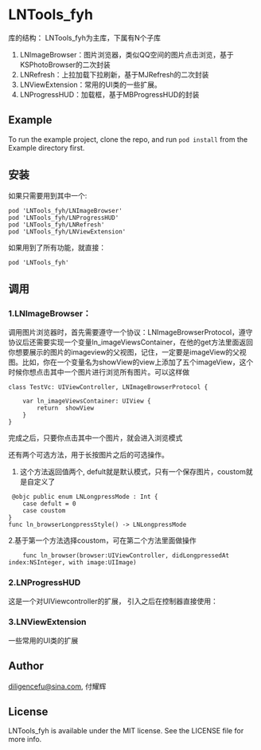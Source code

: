 # LNTools_fyh

库的结构：
LNTools_fyh为主库，下属有N个子库

1. LNImageBrowser：图片浏览器，类似QQ空间的图片点击浏览，基于KSPhotoBrowser的二次封装
2. LNRefresh：上拉加载下拉刷新，基于MJRefresh的二次封装
3. LNViewExtension：常用的UI类的一些扩展。
4. LNProgressHUD：加载框，基于MBProgressHUD的封装


## Example

To run the example project, clone the repo, and run `pod install` from the Example directory first.

## 安装

如果只需要用到其中一个:
```
pod 'LNTools_fyh/LNImageBrowser'
pod 'LNTools_fyh/LNProgressHUD'
pod 'LNTools_fyh/LNRefresh'
pod 'LNTools_fyh/LNViewExtension'
```

如果用到了所有功能，就直接：
	
```
pod 'LNTools_fyh'
```

## 调用

### 1.LNImageBrowser：
调用图片浏览器时，首先需要遵守一个协议：LNImageBrowserProtocol，遵守协议后还需要实现一个变量ln_imageViewsContainer，在他的get方法里面返回你想要展示的图片的imageview的父视图，记住，一定要是imageView的父视图。比如，你在一个变量名为showView的view上添加了五个imageView，这个时候你想点击其中一个图片进行浏览所有图片。可以这样做

```
class TestVc: UIViewController, LNImageBrowserProtocol {
    
    var ln_imageViewsContainer: UIView {
        return  showView
    }
}
```

完成之后，只要你点击其中一个图片，就会进入浏览模式

还有两个可选方法，用于长按图片之后的可选操作。

1. 这个方法返回值两个, defult就是默认模式，只有一个保存图片，coustom就是自定义了

```
 @objc public enum LNLongpressMode : Int {
    case defult = 0
    case coustom
}
func ln_browserLongpressStyle() -> LNLongpressMode
```

2.基于第一个方法选择coustom，可在第二个方法里面做操作

```
    func ln_browser(browser:UIViewController, didLongpressedAt index:NSInteger, with image:UIImage)

```


### 2.LNProgressHUD
这是一个对UIViewcontroller的扩展， 引入之后在控制器直接使用：


### 3.LNViewExtension
一些常用的UI类的扩展



## Author

diligencefu@sina.com, 付耀辉

## License

LNTools_fyh is available under the MIT license. See the LICENSE file for more info.
